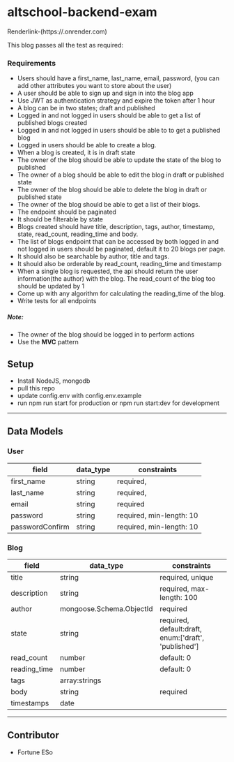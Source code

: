 # altschool-backend-exam


Renderlink-(https://.onrender.com)

This blog passes all the test as required:
### Requirements
* Users should have a first_name, last_name, email, password, (you can add other attributes you want to store about the user)
* A user should be able to sign up and sign in into the blog app
* Use JWT as authentication strategy and expire the token after 1 hour
* A blog can be in two states; draft and published
* Logged in and not logged in users should be able to get a list of published blogs created
* Logged in and not logged in users should be able to to get a published blog
* Logged in users should be able to create a blog.
* When a blog is created, it is in draft state
* The owner of the blog should be able to update the state of the blog to published
* The owner of a blog should be able to edit the blog in draft or published state
* The owner of the blog should be able to delete the blog in draft or published state
* The owner of the blog should be able to get a list of their blogs. 
* The endpoint should be paginated
* It should be filterable by state
* Blogs created should have title, description, tags, author, timestamp, state, read_count, reading_time and body.
* The list of blogs endpoint that can be accessed by both logged in and not logged in users should be paginated,  default it to 20 blogs per page. 
* It should also be searchable by author, title and tags.
* It should also be orderable by read_count, reading_time and timestamp
* When a single blog is requested, the api should return the user information(the author) with the blog. The read_count of the blog too should be updated by 1
* Come up with any algorithm for calculating the reading_time of the blog.
* Write tests for all endpoints
##### Note:
* The owner of the blog should be logged in to perform actions
* Use the **MVC** pattern


## Setup
* Install NodeJS, mongodb
* pull this repo
* update config.env with config.env.example
* run npm run start for production or npm run start:dev for development
___

## Data Models
### User 

  | field | data_type | constraints|
  |-------|-----------|------------|
  |first_name|string|required,
  |last_name|string|required,
  |email|string|required|
  |password|string|required, min-length: 10|
  |passwordConfirm|string|required, min-length: 10|


### Blog

 | field | data_type | constraints|
  |-------|-----------|------------|
  |title|string|required, unique|
  |description|string|required, max-length: 100|
  |author|mongoose.Schema.ObjectId|required|
  |state|string|required, default:draft, enum:['draft', 'published']|
  |read_count|number|default: 0|
  |reading_time|number|default: 0|
  |tags|array:strings||
  |body|string|required|
  |timestamps|date||

___

## Contributor
* Fortune ESo

​
